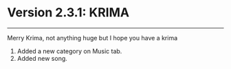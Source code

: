 # Version 2.3.1: KRIMA

---

Merry Krima, not anything huge but I hope you have a krima

1. Added a new category on Music tab.
2. Added new song.